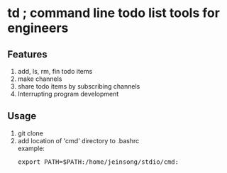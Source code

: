 td ; command line todo list tools for engineers
==================================================
## Features
1. add, ls, rm, fin todo items
2. make channels 
3. share todo items by subscribing channels
4. Interrupting program development

## Usage
1. git clone
2. add location of 'cmd' directory to .bashrc  
	example: <pre>export PATH=$PATH:/home/jeinsong/stdio/cmd:</pre>
